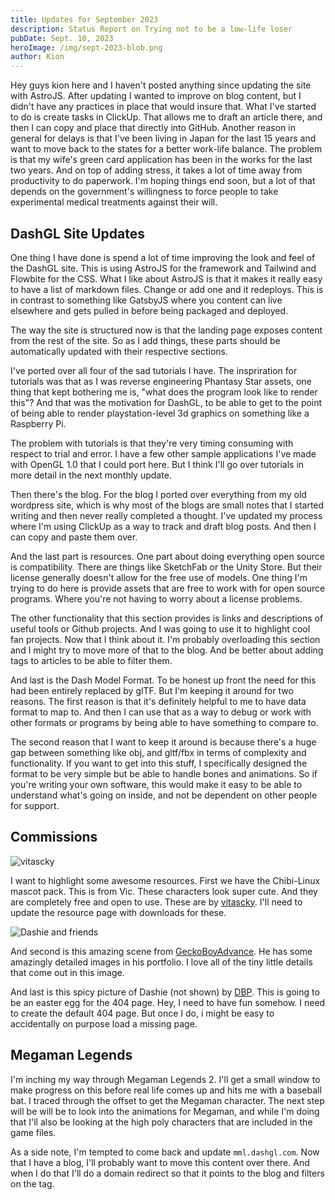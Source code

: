 ```yaml
---
title: Updates for September 2023
description: Status Report on Trying not to be a low-life loser
pubDate: Sept. 10, 2023
heroImage: /img/sept-2023-blob.png
author: Kion
---
```



Hey guys kion here and I haven't posted anything since updating the site with AstroJS. After updating I wanted to improve on blog content, but I didn't have any practices in place that would insure that. What I've started to do is create tasks in ClickUp. That allows me to draft an article there, and then I can copy and place that directly into GitHub. Another reason in general for delays is that I've been living in Japan for the last 15 years and want to move back to the states for a better work-life balance. The problem is that my wife's green card application has been in the works for the last two years. And on top of adding stress, it takes a lot of time away from productivity to do paperwork. I'm hoping things end soon, but a lot of that depends on the government's willingness to force people to take experimental medical treatments against their will. 

## DashGL Site Updates

One thing I have done is spend a lot of time improving the look and feel of the DashGL site. This is using AstroJS for the framework and Tailwind and Flowbite for the CSS. What I like about AstroJS is that it makes it really easy to have a list of markdown files. Change or add one and it redeploys. This is in contrast to something like GatsbyJS where you content can live elsewhere and gets pulled in before being packaged and deployed. 

The way the site is structured now is that the landing page exposes content from the rest of the site. So as I add things, these parts should be automatically updated with their respective sections.

I've ported over all four of the sad tutorials I have. The inspriration for tutorials was that as I was reverse engineering Phantasy Star assets, one thing that kept bothering me is, "what does the program look like to render this"? And that was the motivation for DashGL, to be able to get to the point of being able to render playstation-level 3d graphics on something like a Raspberry Pi. 

The problem with tutorials is that they're very timing consuming with respect to trial and error. I have a few other sample applications I've made with OpenGL 1.0 that I could port here. But I think I'll go over tutorials in more detail in the next monthly update. 

Then there's the blog. For the blog I ported over everything from my old wordpress site, which is why most of the blogs are small notes that I started writing and then never really completed a thought. I've updated my process where I'm using ClickUp as a way to track and draft blog posts. And then I can copy and paste them over.

And the last part is resources. One part about doing everything open source is compatibility. There are things like SketchFab or the Unity Store. But their license generally doesn't allow for the free use of models. One thing I'm trying to do here is provide assets that are free to work with for open source programs. Where you're not having to worry about a license problems.

The other functionality that this section provides is links and descriptions of useful tools or Github projects. And I was going to use it to highlight cool fan projects. Now that I think about it. I'm probably overloading this section and I might try to move more of that to the blog. And be better about adding tags to articles to be able to filter them. 

And last is the Dash Model Format. To be honest up front the need for this had been entirely replaced by glTF. But I'm keeping it around for two reasons. The first reason is that it's definitely helpful to me to have data format to map to. And then I can use that as a way to debug or work with other formats or programs by being able to have something to compare to.

The second reason that I want to keep it around is because there's a huge gap between something like obj, and gltf/fbx in terms of complexity and functionality. If you want to get into this stuff, I specifically designed the format to be very simple but be able to handle bones and animations. So if you're writing your own software, this would make it easy to be able to understand what's going on inside, and not be dependent on other people for support. 

## Commissions

![vitascky](https://github.com/DashGL/dashgl.github.io/assets/25621780/cacb61bf-186e-428d-8f1e-987e251fc6c7)

I want to highlight some awesome resources. First we have the Chibi-Linux mascot pack. This is from Vic. These characters look super cute. And they are completely free and open to use. These are by [vitascky](https://sketchfab.com/vitascky). I'll need to update the resource page with downloads for these. 

![Dashie and friends](https://github.com/DashGL/dashgl.github.io/assets/25621780/7856e0b0-ac4e-437a-a043-de3c5cf12003)

And second is this amazing scene from [GeckoBoyAdvance](https://twitter.com/geckoboyadvance). He has some amazingly detailed images in his portfolio. I love all of the tiny little details that come out in this image.

And last is this spicy picture of Dashie (not shown) by [DBP](https://twitter.com/demonbloodpal). This is going to be an easter egg for the 404 page. Hey, I need to have fun somehow. I need to create the default 404 page. But once I do, i might be easy to accidentally on purpose load a missing page. 

## Megaman Legends

I'm inching my way through Megaman Legends 2. I'll get a small window to make progress on this before real life comes up and hits me with a baseball bat. I traced through the offset to get the Megaman character. The next step will be will be to look into the animations for Megaman, and while I'm doing that I'll also be looking at the high poly characters that are included in the game files.

As a side note, I'm tempted to come back and update `mml.dashgl.com`. Now that I have a blog, I'll probably want to move this content over there. And when I do that I'll do a domain redirect so that it points to the blog and filters on the tag. 

